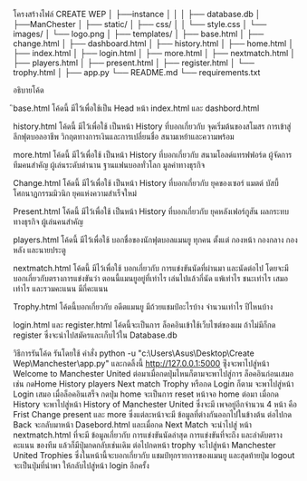 โครงสร้างไฟล์ 
CREATE WEP
│ 
├──instance
│   │
│   ├── database.db
│
├──ManChester 
    │
    ├── static/
    │   ├── css/
    │   │   └── style.css
    │   └── images/
    │       └── logo.png
    │
    ├── templates/
    │   ├── base.html
    │   ├── change.html
    │   ├── dashboard.html
    │   ├── history.html
    │   ├── home.html
    │   ├── index.html
    │   ├── login.html
    │   ├── more.html
    │   ├── nextmatch.html
    │   ├── players.html
    │   ├── present.html
    │   ├── register.html
    │   └── trophy.html
    │
    ├── app.py
    └── README.md
    └── requirements.txt


อธิบายโค้ด

ิbase.html
    โค้ดนี้ มีไว้เพื่อใช้เป็น Head หน้า index.html และ dashbord.html

history.html
    โค้ดนี้ มีไว้เพื่อใช้ เป็นหน้า History ที่บอกเกี่ยวกับ จุดเริ่มต้นของสโมสร การเข้าสู่ลีกฟุตบอลอาชีพ วิกฤตทางการเงินและการเปลี่ยนชื่อ สนามเหย้าและความพร้อม

more.html 
    โค้ดนี้ มีไว้เพื่อใช้ เป็นหน้า History ที่บอกเกี่ยวกับ สนามโอลด์แทรฟฟอร์ด ผู้จัดการทีมคนสำคัญ ผู้เล่นระดับตำนาน ฐานแฟนบอลทั่วโลก มูลค่าทางธุรกิจ

Change.html 
    โค้ดนี้ มีไว้เพื่อใช้ เป็นหน้า History ที่บอกเกี่ยวกับ ยุคของเซอร์ แมตต์ บัสบี้ โศกนาฏกรรมมิวนิก ยุคแห่งความสำเร็จใหม่

Present.html
    โค้ดนี้ มีไว้เพื่อใช้ เป็นหน้า History ที่บอกเกี่ยวกับ ยุคหลังเฟอร์กูสัน ผลกระทบทางธุรกิจ ผู้เล่นคนสำคัญ

players.html
    โค้ดนี้ มีไว้เพื่อใช้ บอกชื่อของนักฟุตบอลแมนยู ทุกคน ตั้งแต่ กองหน้า กองกลาง กองหลัง และนายประตู

nextmatch.html
    โค้ดนี้ มีไว้เพื่อใช้ บอกเกี่ยวกับ การแข่งขันนัดที่ผ่านมา และนัดต่อไป โดยจะมีบอกเกี่ยวกับตรางการแข่งขันว่า ตอนนี้แมนยูอยู่ที่เท่าไร เล่นไปแล้วกี่นัด แพ้เท่าไร ชนะเท่าไร เสมอเท่าไร และรวมคะแนน มีกี่คะแนน

Trophy.html
    โค้ดนี้บอกเกี่ยวกับ อดีตแมนยู มีถ้วยแชมป์อะไรบ้าง จำนวนเท่าไร ปีไหนบ้าง

login.html และ register.html
    โค้ดนี้จะเป็นการ ล็อคอินเข้าใช้เว็บไซต์ของผม ถ้าไม่มีก็กด register ซึ่งจะนำไปสมัครและเก็บไว้ใน Database.db

วิธีการรันโค้ด
รันโดยใช้ คำสั่ง python -u "c:\Users\Asus\Desktop\Create Wep\Manchester\app.py"
และกดลิ้งนี้ http://127.0.0.1:5000 ซึุ่งจะพาไปสู่หน้า Welcome to Manchester United ต่อมาเมื่อกดปุ่มไหนก็ตามจะพาไปสู่การ ล็อคอินก่อนเสมอ เช่น 
กดHome History players Next match Trophy หรือกด Login ก็ตาม จะพาไปสู่หน้า Login เสมอ เมื่อล็อคอินเสร็จ กดปุ่ม home จะเป็นการ reset หน้าจอ home ต่อมา เมื่อกด History จะพาไปสู่หน้า History of Manchester United ซึ่งจะมี เพจอยู่อีกจำนวน 4 หน้า คือ Frist Change present และ more ซึ่งแต่ละหน้าจะมี ข้อมูลที่ต่างกันออกไปในข้างต้น ต่อไปกด Back จะกลับมาหน้า Dasebord.html และเมื่อกด Next Match จะนำไปสู่ หน้า nextmatch.html ที่จะมี ข้อมูลเกี่ยวกับ การแข่งขันนัดล่าสุด การแข่งขันที่จะถึง และลำดับตรางคะแนน ของทีม แล้วก็มีปุ่มกดกลับเช่นเดิม ต่อไปกดหน้า trophy จะไปสู่หน้า Manchester United Trophies ซึ่งในหน้านี้จะบอกเกี่ยวกับ แชมป์ทุกรายการของแมนยู และสุดท้ายปุ่ม logout จะเป็นปุ่มที่นำพา ให้กลับไปสู่หน้า  login อีกครั้ง



 
